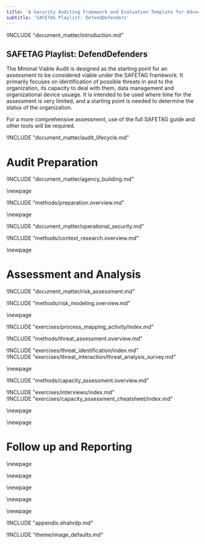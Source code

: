 ```yaml
---
title: 'A Security Auditing Framework and Evaluation Template for Advocacy Groups'
subtitle: 'SAFETAG Playlist: DefendDefenders'
---
```

<!-- Introduction -->

!INCLUDE "document_matter/introduction.md"

## SAFETAG Playlist: DefendDefenders

The Minimal Viable Audit is designed as the starting point for an assessment to be considered viable under the SAFETAG framework. It primarily focuses on identification of possible threats in and to the organization, its capacity to deal with them, data management and organizational device usuage. It is intended to be used where time for the assessment is very limited, and a starting point is needed to determine the status of the organization.

For a more comprehensive assessment, use of the full SAFETAG guide and other tools will be required.


<!-- Audit Lifecyce -->

!INCLUDE "document_matter/audit_lifecycle.md"


# Audit Preparation
<!-- Agency Building -->

!INCLUDE "document_matter/agency_building.md"

\newpage

<!-- Audit Prep-->

!INCLUDE "methods/preparation.overview.md"


\newpage

<!-- Operational Security -->

!INCLUDE "document_matter/operational_security.md"

<!-- Context Research-->

!INCLUDE "methods/context_research.overview.md"

\newpage

# Assessment and Analysis
<!-- Risk Modeling -->

!INCLUDE "document_matter/risk_assessment.md"

!INCLUDE "methods/risk_modeling.overview.md"

\newpage

<div class="boxtext">
!INCLUDE "exercises/process_mapping_activity/index.md"
</div>

<!-- Threat Assessment -->

!INCLUDE "methods/threat_assessment.overview.md"

<div class="boxtext">
!INCLUDE "exercises/threat_identification/index.md"
</div>

<div class="boxtext">
!INCLUDE "exercises/threat_interaction/threat_analysis_survey.md"
</div>

\newpage

<!-- Capacity Assessment -->

!INCLUDE "methods/capacity_assessment.overview.md"

<div class="boxtext">
!INCLUDE "exercises/interviews/index.md"
</div>

<div class="boxtext">
!INCLUDE "exercises/capacity_assessment_cheatsheet/index.md"
</div>

\newpage

<!-- Data Mapping (Information mapping)-->

<!-- !INCLUDE "methods/data_assessment.overview.md"

<div class="boxtext">
!INCLUDE "exercises/sensitive_data/index.md"
</div>

<div class="boxtext">
!INCLUDE "exercises/data_lost_and_found/index.md"
</div>

<div class="boxtext">
!INCLUDE "exercises/private_data/index.md"
</div> -->

\newpage

<!-- Organisational Device Assessment -->

<!-- !INCLUDE "methods/organizational_device_assessment.guide.md"

!INCLUDE "methods/organizational_device_assessment/activities.md" -->

# Follow up and Reporting

<!-- Debrief -->

<!-- !INCLUDE "methods/debrief.guide.md" -->

\newpage

<!-- Follow Up -->

<!-- !INCLUDE "methods/follow_up.overview.md" -->

\newpage

<!-- Recommendation Development -->

<!-- !INCLUDE "methods/recommendation_development.overview.md" -->

\newpage
<!-- Roadmap Development -->

<!-- !INCLUDE "methods/roadmap_development.overview.md" -->

\newpage
<!-- Reporting Creation -->

<!-- !INCLUDE "methods/report_creation.guide.md" -->

\newpage

<!-- APPENDICES AND FOOTNOTES -->

!INCLUDE "appendix.ehahrdp.md"


<!-- Load Default Images -->
!INCLUDE "theme/image_defaults.md"
